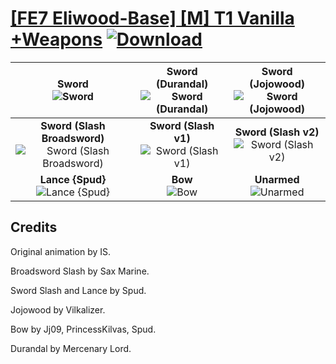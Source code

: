 # [\[FE7 Eliwood-Base\] \[M\] T1 Vanilla +Weapons](https://github.com/Klokinator/FE-Repo/tree/main/Battle%20Animations/Lords%20-%20Vanilla%20and%20Custom/%5BFE7%20Eliwood-Base%5D%20%5BM%5D%20T1%20Vanilla%20%2BWeapons) [![Download](https://img.shields.io/badge/Download--red?style=social&logo=github)](https://minhaskamal.github.io/DownGit/#/home?url=https://github.com/Klokinator/FE-Repo/tree/main/Battle%20Animations/Lords%20-%20Vanilla%20and%20Custom/%5BFE7%20Eliwood-Base%5D%20%5BM%5D%20T1%20Vanilla%20%2BWeapons)

| <b>Sword</b><br/><img alt="Sword" src="https://raw.githubusercontent.com/Klokinator/FE-Repo/main/Battle%20Animations/Lords%20-%20Vanilla%20and%20Custom/%5BFE7%20Eliwood-Base%5D%20%5BM%5D%20T1%20Vanilla%20+Weapons/1.%20Sword/Sword.gif"/> | <b>Sword (Durandal)</b><br/><img alt="Sword (Durandal)" src="https://raw.githubusercontent.com/Klokinator/FE-Repo/main/Battle%20Animations/Lords%20-%20Vanilla%20and%20Custom/%5BFE7%20Eliwood-Base%5D%20%5BM%5D%20T1%20Vanilla%20+Weapons/1.%20Sword%20(Durandal)/Sword.gif"/> | <b>Sword (Jojowood)</b><br/><img alt="Sword (Jojowood)" src="https://raw.githubusercontent.com/Klokinator/FE-Repo/main/Battle%20Animations/Lords%20-%20Vanilla%20and%20Custom/%5BFE7%20Eliwood-Base%5D%20%5BM%5D%20T1%20Vanilla%20+Weapons/1.%20Sword%20(Jojowood)/Sword.gif"/> |
| :---: | :---: | :---: |
| <b>Sword (Slash Broadsword)</b><br/><img alt="Sword (Slash Broadsword)" src="https://raw.githubusercontent.com/Klokinator/FE-Repo/main/Battle%20Animations/Lords%20-%20Vanilla%20and%20Custom/%5BFE7%20Eliwood-Base%5D%20%5BM%5D%20T1%20Vanilla%20+Weapons/1.%20Sword%20(Slash%20Broadsword)/Sword.gif"/> | <b>Sword (Slash v1)</b><br/><img alt="Sword (Slash v1)" src="https://raw.githubusercontent.com/Klokinator/FE-Repo/main/Battle%20Animations/Lords%20-%20Vanilla%20and%20Custom/%5BFE7%20Eliwood-Base%5D%20%5BM%5D%20T1%20Vanilla%20+Weapons/1.%20Sword%20(Slash%20v1)/Sword.gif"/> | <b>Sword (Slash v2)</b><br/><img alt="Sword (Slash v2)" src="https://raw.githubusercontent.com/Klokinator/FE-Repo/main/Battle%20Animations/Lords%20-%20Vanilla%20and%20Custom/%5BFE7%20Eliwood-Base%5D%20%5BM%5D%20T1%20Vanilla%20+Weapons/1.%20Sword%20(Slash%20v2)/Sword.gif"/> |
| <b>Lance {Spud}</b><br/><img alt="Lance {Spud}" src="https://raw.githubusercontent.com/Klokinator/FE-Repo/main/Battle%20Animations/Lords%20-%20Vanilla%20and%20Custom/%5BFE7%20Eliwood-Base%5D%20%5BM%5D%20T1%20Vanilla%20+Weapons/2.%20Lance%20%7BSpud%7D/Lance.gif"/> | <b>Bow</b><br/><img alt="Bow" src="https://raw.githubusercontent.com/Klokinator/FE-Repo/main/Battle%20Animations/Lords%20-%20Vanilla%20and%20Custom/%5BFE7%20Eliwood-Base%5D%20%5BM%5D%20T1%20Vanilla%20+Weapons/5.%20Bow/Bow.gif"/> | <b>Unarmed</b><br/><img alt="Unarmed" src="https://raw.githubusercontent.com/Klokinator/FE-Repo/main/Battle%20Animations/Lords%20-%20Vanilla%20and%20Custom/%5BFE7%20Eliwood-Base%5D%20%5BM%5D%20T1%20Vanilla%20+Weapons/8.%20Unarmed/Unarmed.gif"/> |

## Credits

Original animation by IS.

Broadsword Slash by Sax Marine.

Sword Slash and Lance by Spud.

Jojowood by Vilkalizer.

Bow by Jj09, PrincessKilvas, Spud.

Durandal by Mercenary Lord.

